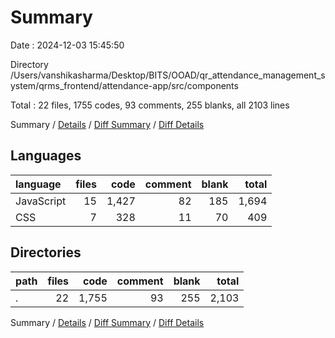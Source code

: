 # Summary

Date : 2024-12-03 15:45:50

Directory /Users/vanshikasharma/Desktop/BITS/OOAD/qr_attendance_management_system/qrms_frontend/attendance-app/src/components

Total : 22 files,  1755 codes, 93 comments, 255 blanks, all 2103 lines

Summary / [Details](details.md) / [Diff Summary](diff.md) / [Diff Details](diff-details.md)

## Languages
| language | files | code | comment | blank | total |
| :--- | ---: | ---: | ---: | ---: | ---: |
| JavaScript | 15 | 1,427 | 82 | 185 | 1,694 |
| CSS | 7 | 328 | 11 | 70 | 409 |

## Directories
| path | files | code | comment | blank | total |
| :--- | ---: | ---: | ---: | ---: | ---: |
| . | 22 | 1,755 | 93 | 255 | 2,103 |

Summary / [Details](details.md) / [Diff Summary](diff.md) / [Diff Details](diff-details.md)